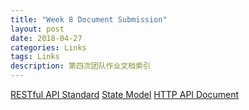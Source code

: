 ```yaml
---
title: "Week 8 Document Submission"
layout: post
date: 2018-04-27
categories: Links
tags: Links
description: 第四次团队作业文档索引
---
```


[RESTful API Standard](#)
[State Model](#)
[HTTP API Document](https://github.com/Chun-Ge/Shudong-Backend/blob/dev/apiary.apib)
